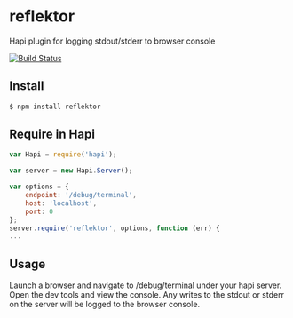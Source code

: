reflektor
=========

Hapi plugin for logging stdout/stderr to browser console

[![Build Status](https://travis-ci.org/wpreul/reflektor.png)](https://travis-ci.org/wpreul/reflektor)

## Install

```bash
$ npm install reflektor
```


## Require in Hapi

```javascript
var Hapi = require('hapi');

var server = new Hapi.Server();

var options = {
    endpoint: '/debug/terminal',
    host: 'localhost',
    port: 0
};
server.require('reflektor', options, function (err) {
...
```

## Usage

Launch a browser and navigate to /debug/terminal under your hapi server.  Open the dev tools and view the
console.  Any writes to the stdout or stderr on the server will be logged to the browser console.